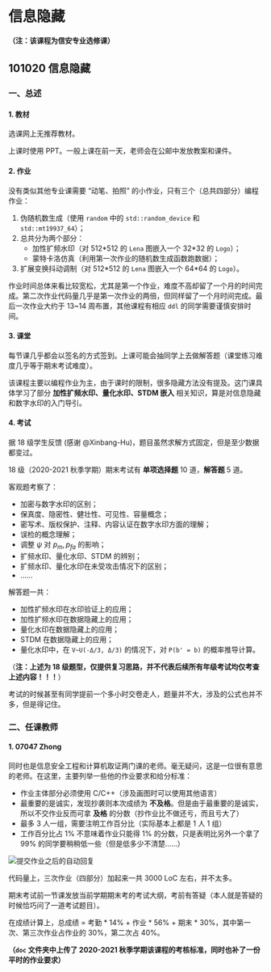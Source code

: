 # 信息隐藏

**（注：该课程为信安专业选修课）**

## 101020 信息隐藏

### 一、总述

#### 1. 教材

选课网上无推荐教材。

上课时使用 PPT。一般上课在前一天，老师会在公邮中发放教案和课件。

#### 2. 作业

没有类似其他专业课需要 “动笔、拍照” 的小作业，只有三个（总共四部分）编程作业：

1. 伪随机数生成（使用 `random` 中的 `std::random_device` 和 `std::mt19937_64`）；
2. 总共分为两个部分：
   * 加性扩频水印（对 512\*512 的 `Lena` 图嵌入一个 32\*32 的 `Logo`）；
   * 蒙特卡洛仿真（利用第一次作业的随机数生成函数跑数据）；
3. 扩展变换抖动调制（对 512\*512 的 `Lena` 图嵌入一个 64*64 的 `Logo`）。

作业时间总体来看比较宽松，尤其是第一个作业，难度不高却留了一个月的时间完成。第二次作业代码量几乎是第一次作业的两倍，但同样留了一个月时间完成。最后一次作业大约于 13~14 周布置，其他课程有相应 `ddl` 的同学需要谨慎安排时间。

#### 3. 课堂

每节课几乎都会以签名的方式签到。上课可能会抽同学上去做解答题（课堂练习难度几乎等于期末考试难度）。

该课程主要以编程作业为主，由于课时的限制，很多隐藏方法没有提及。这门课具体学习了部分 **加性扩频水印、量化水印、STDM 嵌入** 相关知识，算是对信息隐藏和数字水印的入门导引。

#### 4. 考试

据 18 级学生反馈 (感谢 @Xinbang-Hu)，题目虽然求解方式固定，但是至少数据都变过。

18 级（2020-2021 秋季学期）期末考试有 **单项选择题** 10 道，**解答题** 5 道。

客观题考察了：

* 加密与数字水印的区别；
* 保真度、隐密性、健壮性、可见性、容量概念；
* 密写术、版权保护、注释、内容认证在数字水印方面的理解；
* 误检的概念理解；
* 调整 $\psi$ 对 $p_m, p_{fa}$ 的影响；
* 扩频水印、量化水印、STDM 的辨别；
* 扩频水印、量化水印在未受攻击情况下的区别；
* ……

解答题一共：

* 加性扩频水印在水印验证上的应用；
* 加性扩频水印在数据隐藏上的应用；
* 量化水印在数据隐藏上的应用；
* STDM 在数据隐藏上的应用；
* 量化水印中，在 `V~U(-Δ/3, Δ/3)` 的情况下，对 `P(b' = b)` 的概率推导计算。

（**注：上述为 18 级题型，仅提供复习思路，并不代表后续所有年级考试均仅考查上述内容！！！**）

考试的时候甚至有同学提前一个多小时交卷走人，题量并不大，涉及的公式也并不多，但是得记住。

### 二、任课教师

#### 1. 07047 Zhong

同时也是信息安全工程和计算机取证两门课的老师。毫无疑问，这是一位很有意思的老师。在这里，主要列举一些他的作业要求和给分标准：

* 作业主体部分必须使用 C/C++（涉及画图时可以使用其他语言）
* 最重要的是诚实，发现抄袭则本次成绩为 **不及格**。但是由于最重要的是诚实，所以不交作业反而可拿 **及格** 的分数（抄作业比不做还亏，而且亏大了）
* 最多 3 人一组，需要注明工作百分比（实际基本上都是 1 人 1 组）
* 工作百分比占 1% 不意味着作业只能得 1% 的分数，只是表明比另外一个拿了 99% 的同学要稍稍低一些（但是低多少不清楚……）

![提交作业之后的自动回复](./img/standard.png)

代码量上，三次作业（四部分）加起来一共 3000 LoC 左右，并不太多。

期末考试前一节课发放当前学期期末考的考试大纲，考前有答疑（本人就是答疑的时候恰巧问了一道考试题目）。

在成绩计算上，总成绩 = 考勤 * 14% + 作业 * 56% + 期末 * 30%，其中第一次、第三次作业占作业的 30%，第二次占 40%。

**（`doc` 文件夹中上传了 2020-2021 秋季学期该课程的考核标准，同时也补了一份平时的作业要求）**